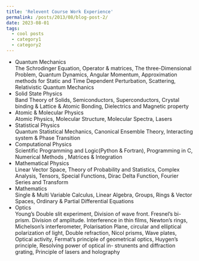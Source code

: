 ```yaml
---
title: 'Relevent Course Work Experience'
permalink: /posts/2013/08/blog-post-2/
date: 2023-08-01
tags:
  - cool posts
  - category1
  - category2
---
```


<ul>
<li>Quantum Mechanics </li> The Schrodinger Equation, Operator & matrices, The three-Dimensional Problem,
Quantum Dynamics, Angular Momentum, Approximation methods for Static and Time Dependent
Perturbation, Scattering, Relativistic Quantum Mechanics
<li>Solid State Physics</li> Band Theory of Solids, Semiconductors, Superconductors, Crystal binding & Lattice
& Atomic Bonding, Dielectrics and Magnetic property
<li>Atomic & Molecular Physics</li> Atomic Physics, Molecular Structure, Molecular Spectra, Lasers
<li>Statistical Physics</li> Quantum Statistical Mechanics, Canonical Ensemble Theory, Interacting system &
Phase Transition
<li>Computational Physics</li> Scientific Programming and Logic(Python & Fortran), Programming in C,
Numerical Methods , Matrices & Integration
<li>Mathematical Physics</li> Linear Vector Space, Theory of Probability and Statistics, Complex Analysis,
Tensors, Special Functions, Dirac Delta Function, Fourier Series and Transform
<li>Mathematics</li> Single & Multi Variable Calculus, Linear Algebra, Groups, Rings & Vector Spaces,
Ordinary & Partial Differential Equations
<li>Optics</li>Young’s Double slit experiment, Division of wave front. Fresnel’s bi-prism.
Division of amplitude. Interference in thin films, Newton’s rings, Michelson’s interferometer, Polarisation Plane, circular and elliptical polarization of light, Double refraction, Nicol prisms, Wave plates, Optical activity, Fermat’s principle of geometrical optics, Huygen’s principle, Resolving power of optical in- strunents
and diffraction grating, Principle of lasers and holography

</ul>